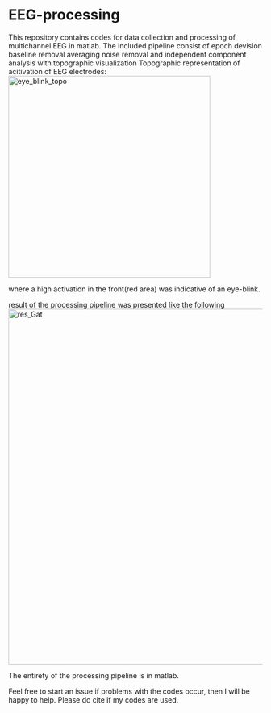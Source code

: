 # EEG-processing
This repository contains codes for data collection and processing of multichannel EEG in matlab. The included pipeline consist of epoch devision baseline removal averaging noise removal and independent component analysis with topographic visualization
Topographic representation of acitivation of EEG electrodes:
<img width="400" alt="eye_blink_topo" src="https://user-images.githubusercontent.com/56411446/146636142-3fd74abd-947f-49af-ad82-4426d833379d.png">

where a high activation in the front(red area) was indicative of an eye-blink.

result of the processing pipeline was presented like the following
<img width="704" alt="res_Gat" src="https://user-images.githubusercontent.com/56411446/146636153-a6e90349-9cac-44fe-8f56-b48dd5398fdf.png">


The entirety of the processing pipeline is in matlab.  

Feel free to start an issue if problems with the codes occur, then I will be happy to help. 
Please do cite if my codes are used. 
